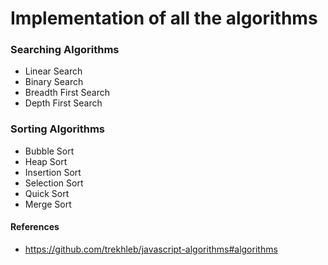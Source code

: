 # Implementation of all the algorithms

### Searching Algorithms
- Linear Search
- Binary Search
- Breadth First Search
- Depth First Search

### Sorting Algorithms 
- Bubble Sort
- Heap Sort
- Insertion Sort
- Selection Sort
- Quick Sort
- Merge Sort

#### References
- https://github.com/trekhleb/javascript-algorithms#algorithms
